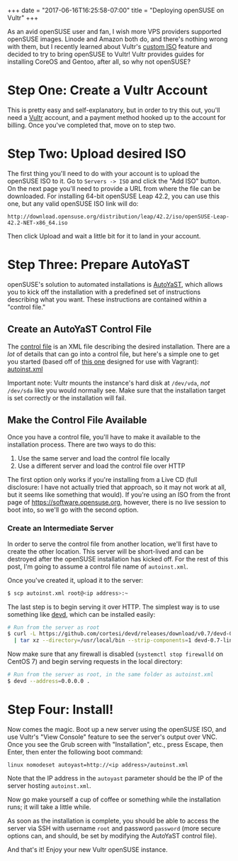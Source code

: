 +++
date = "2017-06-16T16:25:58-07:00"
title = "Deploying openSUSE on Vultr"
+++

As an avid openSUSE user and fan, I wish more VPS providers supported openSUSE
images. Linode and Amazon both do, and there's nothing wrong with them, but I
recently learned about Vultr's [custom
ISO](https://www.vultr.com/features/uploadiso/) feature and decided to try to
bring openSUSE to Vultr! Vultr provides guides for installing CoreOS and
Gentoo, after all, so why not openSUSE?

<!--more-->

# Step One: Create a Vultr Account

This is pretty easy and self-explanatory, but in order to try this out, you'll
need a [Vultr](https://www.vultr.com/) account, and a payment method hooked up
to the account for billing.  Once you've completed that, move on to step two.

# Step Two: Upload desired ISO

The first thing you'll need to do with your account is to upload the openSUSE
ISO to it. Go to `Servers -> ISO` and click the "Add ISO" button. On the next
page you'll need to provide a URL from where the file can be downloaded. For
installing 64-bit openSUSE Leap 42.2, you can use this one, but any valid
openSUSE ISO link will do:

```
http://download.opensuse.org/distribution/leap/42.2/iso/openSUSE-Leap-42.2-NET-x86_64.iso
```

Then click Upload and wait a little bit for it to land in your account.

# Step Three: Prepare AutoYaST

openSUSE's solution to automated installations is
[AutoYaST](https://doc.opensuse.org/projects/autoyast/), which allows you to
kick off the installation with a predefined set of instructions describing what
you want. These instructions are contained within a "control file."

## Create an AutoYaST Control File

The [control file](https://doc.opensuse.org/projects/autoyast/#Profile) is an
XML file describing the desired installation. There are a _lot_ of details that
can go into a control file, but here's a simple one to get you started (based
off of [this
one](https://github.com/openSUSE/vagrant/blob/master/http/42.2-general.xml)
designed for use with Vagrant):
[autoinst.xml](/extras/opensuse-vultr/autoinst.xml)

Important note: Vultr mounts the instance's hard disk at `/dev/vda`, _not_
`/dev/sda` like you would normally see. Make sure that the installation target
is set correctly or the installation will fail.

## Make the Control File Available

Once you have a control file, you'll have to make it available to the
installation process. There are two ways to do this:

1. Use the same server and load the control file locally
2. Use a different server and load the control file over HTTP

The first option only works if you're installing from a Live CD (full
disclosure: I have not actually tried that approach, so it may not work at all,
but it seems like something that would).  If you're using an ISO from the front
page of https://software.opensuse.org, however, there is no live session to boot
into, so we'll go with the second option.

### Create an Intermediate Server

In order to serve the control file from another location, we'll first have to
create the other location. This server will be short-lived and can be destroyed
after the openSUSE installation has kicked off. For the rest of this post, I'm
going to assume a control file name of `autoinst.xml`.

Once you've created it, upload it to the server:

```sh
$ scp autoinst.xml root@<ip address>:~
```

The last step is to begin serving it over HTTP. The simplest way is to use
something like [devd](https://github.com/cortesi/devd), which can be installed
easily:

```sh
# Run from the server as root
$ curl -L https://github.com/cortesi/devd/releases/download/v0.7/devd-0.7-linux64.tgz \
  | tar xz --directory=/usr/local/bin --strip-components=1 devd-0.7-linux64/devd
```

Now make sure that any firewall is disabled (`systemctl stop firewalld` on
CentOS 7) and begin serving requests in the local directory:

```sh
# Run from the server as root, in the same folder as autoinst.xml
$ devd --address=0.0.0.0 .
```

# Step Four: Install!

Now comes the magic. Boot up a new server using the openSUSE ISO, and use
Vultr's "View Console" feature to see the server's output over VNC. Once you see
the Grub screen with "Installation", etc., press Escape, then Enter, then enter
the following boot command:

```
linux nomodeset autoyast=http://<ip address>/autoinst.xml
```

Note that the IP address in the `autoyast` parameter should be the IP of the
server hosting `autoinst.xml`.

Now go make yourself a cup of coffee or something while the installation runs;
it will take a little while.

As soon as the installation is complete, you should be able to access the server
via SSH with username `root` and password `password` (more secure options can,
and should, be set by modifying the AutoYaST control file).

And that's it! Enjoy your new Vultr openSUSE instance.
